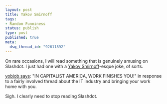 ```yaml
--- 
layout: post
title: Yakov Smirnoff
tags: 
- Random Funniness
status: publish
type: post
published: true
meta: 
  dsq_thread_id: "92611892"
---
```

On rare occasions, I will read something that is genuinely amusing on Slashdot. I just had one with a <a href="http://en.wikipedia.org/wiki/Yakov_Smirnoff">Yakov Smirnoff</a>-esque joke, of sorts.

  <a href="http://ask.slashdot.org/comments.pl?sid=175041&cid=14554631">yobjob says</a>: "IN CAPITALIST AMERICA, WORK FINISHES YOU!" in response to a fairly involved thread about the IT industry and bringing your work home with you.

  Sigh. I clearly need to stop reading Slashdot.
